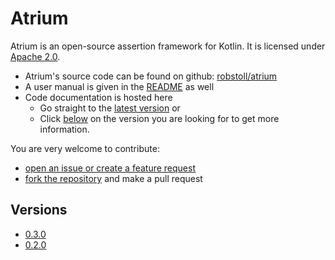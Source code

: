 # Atrium
Atrium is an open-source assertion framework for Kotlin.
It is licensed under [Apache 2.0](http://opensource.org/licenses/Apache2.0).

- Atrium's source code can be found on github: [robstoll/atrium](https://github.com/robstoll/atrium)
- A user manual is given in the [README](https://github.com/robstoll/atrium/blob/master/README.md) as well
- Code documentation is hosted here 
  - Go straight to the [latest version](./latest#/doc) or
  - Click [below](#versions) on the version you are looking for to get more information.

You are very welcome to contribute:
- [open an issue or create a feature request](https://github.com/robstoll/atrium/issues/new)
- [fork the repository](https://github.com/robstoll/atrium#fork-destination-box) and make a pull request

## Versions

- [0.3.0](0.3.0)
- [0.2.0](0.2.0)